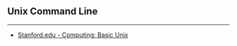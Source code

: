 ## Unix Command Line

---
* [Stanford.edu - Computing: Basic Unix](http://mally.stanford.edu/~sr/computing/basic-unix.html) 